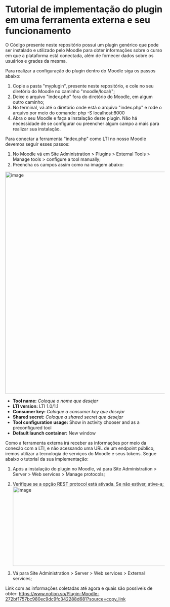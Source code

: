 <h1>Tutorial de implementação do plugin em uma ferramenta externa e seu funcionamento</h1>
O Código presente neste repositório possui um plugin genérico que pode ser instalado e utilizado pelo Moodle para obter informações sobre o curso em que a plataforma está conectada, além de fornecer dados sobre os usuários e grades da mesma.

Para realizar a configuração do plugin dentro do Moodle siga os passos abaixo:
  1. Copie a pasta "myplugin", presente neste repositório, e cole no seu diretório do Moodle no caminho "moodle/local/";
  2. Deixe o arquivo "index.php" fora do diretório do Moodle, em algum outro caminho;
  3. No terminal, vá até o diretório onde está o arquivo "index.php" e rode o arquivo por meio do comando: php -S localhost:8000
  4. Abra o seu Moodle e faça a instalação deste plugin. Não há necessidade de se configurar ou preencher algum campo a mais para realizar sua instalação.

Para conectar a ferramenta "index.php" como LTI no nosso Moodle devemos seguir esses passos:
  1. No Moodle vá em Site Administration > Plugins > External Tools > Manage tools > configure a tool manually;
  2. Preencha os campos assim como na imagem abaixo:
  <img width="1672" height="702" alt="image" src="https://github.com/user-attachments/assets/501c0c28-3554-4c76-8245-84e784e897c0" />

  <ul>
    <li><b>Tool name:</b> <i>Coloque o nome que desejar</i></li>
    <li><b>LTI version:</b> LTI 1.0/1.1</li>
    <li><b>Consumer key:</b> <i>Coloque a consumer key que desejar</i></li>
    <li><b>Shared secret:</b> <i>Coloque a shared secret que desejar</i></li>
    <li><b>Tool configuration usage:</b> Show in activity chooser and as a preconfigured tool</li>
    <li><b>Default launch container:</b> New window</li>
  </ul>

Como a ferramenta externa irá receber as informações por meio da conexão com a LTI, e não acessando uma URL de um endpoint público, iremos utilizar a tecnologia de serviços do Moodle e seus tokens.
Segue abaixo o tutorial da sua implementação:
  1. Após a instalação do plugin no Moodle, vá para Site Administration > Server > Web services > Manage protocols;
  2. Verifique se a opção REST protocol está ativada. Se não estiver, ative-a;
     <img width="1645" height="251" alt="image" src="https://github.com/user-attachments/assets/180b8a03-f78c-4d55-bf34-d4b09038d2b9" />

  4. Vá para Site Administration > Server > Web services > External services;

Link com as informações coletadas até agora e quais são possiveis de obter: https://www.notion.so/Plugin-Moodle-272bf1757bc980ec9dc9fc342288d681?source=copy_link


